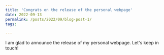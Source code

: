 ```yaml
---
title: 'Congrats on the release of the personal webpage'
date: 2022-09-13
permalink: /posts/2022/09/blog-post-1/
tags:

---
```


I am glad to announce the release of my personal webpage.
Let's keep in touch!

